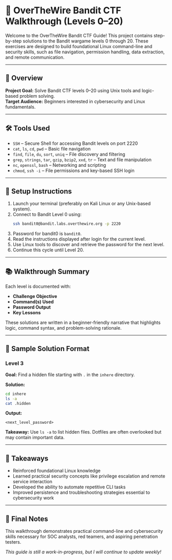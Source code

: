 # 🎯 OverTheWire Bandit CTF Walkthrough (Levels 0–20)

Welcome to the OverTheWire Bandit CTF Guide! This project contains step-by-step solutions to the Bandit wargame levels 0 through 20. These exercises are designed to build foundational Linux command-line and security skills, such as file navigation, permission handling, data extraction, and remote communication.

---

## 📌 Overview

**Project Goal:** Solve Bandit CTF levels 0–20 using Unix tools and logic-based problem solving.  
**Target Audience:** Beginners interested in cybersecurity and Linux fundamentals.

---

## 🛠️ Tools Used

- `SSH` – Secure Shell for accessing Bandit levels on port 2220
- `cat`, `ls`, `cd`, `pwd` – Basic file navigation
- `find`, `file`, `du`, `sort`, `uniq` – File discovery and filtering
- `grep`, `strings`, `tar`, `gzip`, `bzip2`, `xxd`, `tr` – Text and file manipulation
- `nc`, `openssl`, `bash` – Networking and scripting
- `chmod`, `ssh -i` – File permissions and key-based SSH login

---

## 🚀 Setup Instructions

1. Launch your terminal (preferably on Kali Linux or any Unix-based system).
2. Connect to Bandit Level 0 using:
   ```bash
   ssh bandit0@bandit.labs.overthewire.org -p 2220
   ```
3. Password for bandit0 is `bandit0`.
4. Read the instructions displayed after login for the current level.
5. Use Linux tools to discover and retrieve the password for the next level.
6. Continue this cycle until Level 20.

---

## 📚 Walkthrough Summary

Each level is documented with:
- **Challenge Objective**
- **Command(s) Used**
- **Password Output**
- **Key Lessons**

These solutions are written in a beginner-friendly narrative that highlights logic, command syntax, and problem-solving rationale.

---

## 🧠 Sample Solution Format

### Level 3

**Goal:** Find a hidden file starting with `.` in the `inhere` directory.

**Solution:**
```bash
cd inhere
ls -a
cat .hidden
```

**Output:**
```
<next_level_password>
```

**Takeaway:** Use `ls -a` to list hidden files. Dotfiles are often overlooked but may contain important data.

---

## 📝 Takeaways

- Reinforced foundational Linux knowledge
- Learned practical security concepts like privilege escalation and remote service interaction
- Developed the ability to automate repetitive CLI tasks
- Improved persistence and troubleshooting strategies essential to cybersecurity work

---

## 🧭 Final Notes

This walkthrough demonstrates practical command-line and cybersecurity skills necessary for SOC analysts, red teamers, and aspiring penetration testers.

*This guide is still a work-in-progress, but I will continue to update weekly!*  
